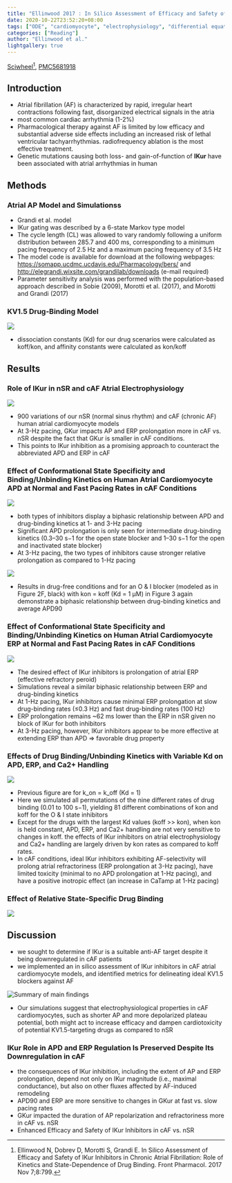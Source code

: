 ```yaml
---
title: "Ellinwood 2017 : In Silico Assessment of Efficacy and Safety of IKur Inhibitors in Chronic Atrial Fibrillation: Role of Kinetics and State-Dependence of Drug Binding"
date: 2020-10-22T23:52:20+08:00
tags: ["ODE", "cardiomyocyte", "electrophysiology", "differential equations"]
categories: ["Reading"]
author: "Ellinwood et al."
lightgallery: true
---
```


[Sciwheel](https://sciwheel.com/work/#/items/6117352)[^1], [PMC5681918](http://www.ncbi.nlm.nih.gov/pmc/articles/PMC5681918)

[^1]: Ellinwood N, Dobrev D, Morotti S, Grandi E. In Silico Assessment of Efficacy and Safety of IKur Inhibitors in Chronic Atrial Fibrillation: Role of Kinetics and State-Dependence of Drug Binding. Front Pharmacol. 2017 Nov 7;8:799.

<!--more-->

## Introduction

* Atrial fibrillation (AF) is characterized by rapid, irregular heart contractions following fast, disorganized electrical signals in the atria
*  most common cardiac arrhythmia (1-2%)
* Pharmacological therapy against AF is limited by low efficacy and substantial adverse side effects including an increased risk of lethal ventricular tachyarrhythmias. radiofrequency ablation is the most effective treatment.
* Genetic mutations causing both loss- and gain-of-function of **IKur** have been associated with atrial arrhythmias in human

## Methods

### Atrial AP Model and Simulationss

* Grandi et al. model
* IKur gating was described by a 6-state Markov type model
* The cycle length (CL) was allowed to vary randomly following a uniform distribution between 285.7 and 400 ms, corresponding to a minimum pacing frequency of 2.5 Hz and a maximum pacing frequency of 3.5 Hz
* The model code is available for download at the following webpages: https://somapp.ucdmc.ucdavis.edu/Pharmacology/bers/ and http://elegrandi.wixsite.com/grandilab/downloads (e-mail required)
* Parameter sensitivity analysis was performed with the population-based approach described in Sobie (2009), Morotti et al. (2017), and Morotti and Grandi (2017)


### KV1.5 Drug-Binding Model

![](https://www.frontiersin.org/files/Articles/301424/fphar-08-00799-HTML/image_m/fphar-08-00799-g002.jpg)
* dissociation constants (Kd) for our drug scenarios were calculated as koff/kon, and affinity constants were calculated as kon/koff

## Results

### Role of IKur in nSR and cAF Atrial Electrophysiology

![](https://www.frontiersin.org/files/Articles/301424/fphar-08-00799-HTML/image_m/fphar-08-00799-g001.jpg)
* 900 variations of our nSR (normal sinus rhythm) and cAF (chronic AF) human atrial cardiomyocyte models
* At 3-Hz pacing, GKur impacts AP and ERP prolongation more in cAF vs. nSR despite the fact that GKur is smaller in cAF conditions.
* This points to IKur inhibition as a promising approach to counteract the abbreviated APD and ERP in cAF

### Effect of Conformational State Specificity and Binding/Unbinding Kinetics on Human Atrial Cardiomyocyte APD at Normal and Fast Pacing Rates in cAF Conditions

![](https://www.frontiersin.org/files/Articles/301424/fphar-08-00799-HTML/image_m/fphar-08-00799-g002.jpg)
* both types of inhibitors display a biphasic relationship between APD and drug-binding kinetics at 1- and 3-Hz pacing
* Significant APD prolongation is only seen for intermediate drug-binding kinetics (0.3–30 s−1 for the open state blocker and 1–30 s−1 for the open and inactivated state blocker)
* At 3-Hz pacing, the two types of inhibitors cause stronger relative prolongation as compared to 1-Hz pacing

![](https://www.frontiersin.org/files/Articles/301424/fphar-08-00799-HTML/image_m/fphar-08-00799-g003.jpg)
* Results in drug-free conditions and for an O & I blocker (modeled as in Figure 2F, black) with kon = koff (Kd = 1 μM) in Figure 3 again demonstrate a biphasic relationship between drug-binding kinetics and average APD90

### Effect of Conformational State Specificity and Binding/Unbinding Kinetics on Human Atrial Cardiomyocyte ERP at Normal and Fast Pacing Rates in cAF Conditions

![](https://www.frontiersin.org/files/Articles/301424/fphar-08-00799-HTML/image_m/fphar-08-00799-g004.jpg)
* The desired effect of IKur inhibitors is prolongation of atrial ERP (effective refractory peroid)
*  Simulations reveal a similar biphasic relationship between ERP and drug-binding kinetics
* At 1-Hz pacing, IKur inhibitors cause minimal ERP prolongation at slow drug-binding rates (≤0.3 Hz) and fast drug-binding rates (100 Hz)
* ERP prolongation remains ~62 ms lower than the ERP in nSR given no block of IKur for both inhibitors
* At 3-Hz pacing, however, IKur inhibitors appear to be more effective at extending ERP than APD => favorable drug property


### Effects of Drug Binding/Unbinding Kinetics with Variable Kd on APD, ERP, and Ca2+ Handling

![](https://www.frontiersin.org/files/Articles/301424/fphar-08-00799-HTML/image_m/fphar-08-00799-g005.jpg)
* Previous figure are for k_on = k_off (Kd = 1)
* Here we simulated all permutations of the nine different rates of drug binding (0.01 to 100 s−1), yielding 81 different combinations of kon and koff for the O & I state inhibitors
* Except for the drugs with the largest Kd values (koff >> kon), when kon is held constant, APD, ERP, and Ca2+ handling are not very sensitive to changes in koff. the effects of IKur inhibitors on atrial electrophysiology and Ca2+ handling are largely driven by kon rates as compared to koff rates.
* In cAF conditions, ideal IKur inhibitors exhibiting AF-selectivity will prolong atrial refractoriness (ERP prolongation at 3-Hz pacing), have limited toxicity (minimal to no APD prolongation at 1-Hz pacing), and have a positive inotropic effect (an increase in CaTamp at 1-Hz pacing)

### Effect of Relative State-Specific Drug Binding

![](https://www.frontiersin.org/files/Articles/301424/fphar-08-00799-HTML/image_m/fphar-08-00799-g006.jpg)

## Discussion

* we sought to determine if IKur is a suitable anti-AF target despite it being downregulated in cAF patients
* we implemented an in silico assessment of IKur inhibitors in cAF atrial cardiomyocyte models, and identified metrics for delineating ideal KV1.5 blockers against AF

![](https://www.frontiersin.org/files/Articles/301424/fphar-08-00799-HTML/image_m/fphar-08-00799-g007.jpg "Summary of main findings")

* Our simulations suggest that electrophysiological properties in cAF cardiomyocytes, such as shorter AP and more depolarized plateau potential, both might act to increase efficacy and dampen cardiotoxicity of potential KV1.5-targeting drugs as compared to nSR

### IKur Role in APD and ERP Regulation Is Preserved Despite Its Downregulation in cAF

*  the consequences of IKur inhibition, including the extent of AP and ERP prolongation, depend not only on IKur magnitude (i.e., maximal conductance), but also on other fluxes affected by AF-induced remodeling
* APD90 and ERP are more sensitive to changes in GKur at fast vs. slow pacing rates
* GKur impacted the duration of AP repolarization and refractoriness more in cAF vs. nSR
* Enhanced Efficacy and Safety of IKur Inhibitors in cAF vs. nSR
